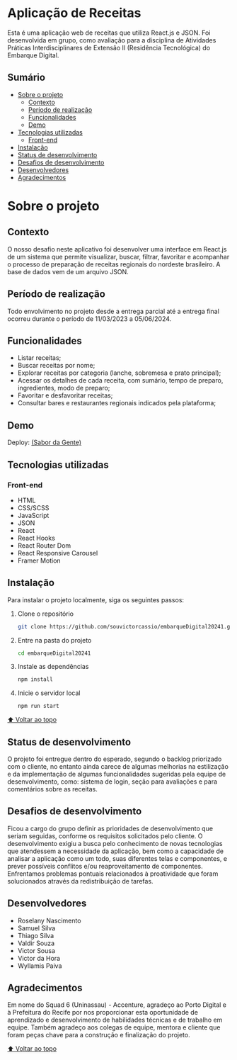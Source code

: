 # Aplicação de Receitas

Esta é uma aplicação web de receitas que utiliza React.js e JSON. Foi desenvolvida em grupo, como avaliação para a disciplina de Atividades Práticas Interdisciplinares de Extensão II (Residência Tecnológica) do Embarque Digital.

## Sumário

- [Sobre o projeto](#sobre-o-projeto)
  - [Contexto](#contexto)
  - [Período de realização](#período-de-realização)
  - [Funcionalidades](#funcionalidades)
  - [Demo](#demo)
- [Tecnologias utilizadas](#tecnologias-utilizadas)
  - [Front-end](#front-end)
- [Instalação](#instalação)
- [Status de desenvolvimento](#status-de-desenvolvimento)
- [Desafios de desenvolvimento](#desafios-de-desenvolvimento)
- [Desenvolvedores](#desenvolvedores)
- [Agradecimentos](#agradecimentos)

# Sobre o projeto

## Contexto

O nosso desafio neste aplicativo foi desenvolver uma interface em React.js de um sistema que permite visualizar, buscar, filtrar, favoritar e acompanhar o processo de preparação de receitas regionais do nordeste brasileiro. A base de dados vem de um arquivo JSON.

## Período de realização

Todo envolvimento no projeto desde a entrega parcial até a entrega final ocorreu durante o período de 11/03/2023 a 05/06/2024.

## Funcionalidades

- Listar receitas;
- Buscar receitas por nome;
- Explorar receitas por categoria (lanche, sobremesa e prato principal);
- Acessar os detalhes de cada receita, com sumário, tempo de preparo, ingredientes, modo de preparo;
- Favoritar e desfavoritar receitas;
- Consultar bares e restaurantes regionais indicados pela plataforma;

## Demo

Deploy: [(Sabor da Gente)](https://souvictorcassio.github.io/embarqueDigital20241)

## Tecnologias utilizadas

### Front-end

- HTML
- CSS/SCSS
- JavaScript
- JSON
- React
- React Hooks
- React Router Dom
- React Responsive Carousel
- Framer Motion

## Instalação

Para instalar o projeto localmente, siga os seguintes passos:

1. Clone o repositório
   ```bash
   git clone https://github.com/souvictorcassio/embarqueDigital20241.git
2. Entre na pasta do projeto
   ```bash
   cd embarqueDigital20241
3. Instale as dependências
   ```bash
   npm install
4. Inicie o servidor local
   ```bash
   npm run start

[⬆️ Voltar ao topo](#aplicação-de-receitas)

## Status de desenvolvimento

O projeto foi entregue dentro do esperado, segundo o backlog priorizado com o cliente, no entanto ainda carece de algumas melhorias na estilização e da implementação de algumas funcionalidades sugeridas pela equipe de desenvolvimento, como: sistema de login, seção para avaliações e para comentários sobre as receitas.

## Desafios de desenvolvimento

Ficou a cargo do grupo definir as prioridades de desenvolvimento que seriam seguidas, conforme os requisitos solicitados pelo cliente. O desenvolvimento exigiu a busca pelo conhecimento de novas tecnologias que atendessem a necessidade da aplicação, bem como a capacidade de analisar a aplicação como um todo, suas diferentes telas e componentes, e prever possíveis conflitos e/ou reaproveitamento de componentes. Enfrentamos problemas pontuais relacionados à proatividade que foram solucionados através da redistribuição de tarefas.

## Desenvolvedores

- Roselany Nascimento
- Samuel Silva
- Thiago Silva
- Valdir Souza
- Victor Sousa
- Victor da Hora
- Wyllamis Paiva

## Agradecimentos

Em nome do Squad 6 (Uninassau) - Accenture, agradeço ao Porto Digital e à Prefeitura do Recife por nos proporcionar esta oportunidade de aprendizado e desenvolvimento de habilidades técnicas e de trabalho em equipe. Também agradeço aos colegas de equipe, mentora e cliente que foram peças chave para a construção e finalização do projeto.

[⬆️ Voltar ao topo](#aplicação-de-receitas)
